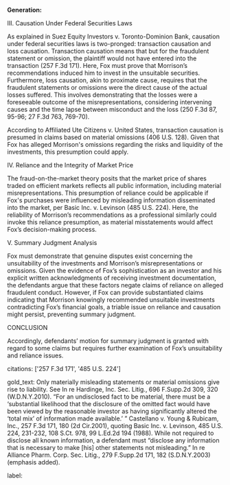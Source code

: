 **Generation:**

III. Causation Under Federal Securities Laws

As explained in Suez Equity Investors v. Toronto-Dominion Bank, causation under federal securities laws is two-pronged: transaction causation and loss causation. Transaction causation means that but for the fraudulent statement or omission, the plaintiff would not have entered into the transaction (257 F.3d 171). Here, Fox must prove that Morrison’s recommendations induced him to invest in the unsuitable securities. Furthermore, loss causation, akin to proximate cause, requires that the fraudulent statements or omissions were the direct cause of the actual losses suffered. This involves demonstrating that the losses were a foreseeable outcome of the misrepresentations, considering intervening causes and the time lapse between misconduct and the loss (250 F.3d 87, 95-96; 27 F.3d 763, 769-70).

According to Affiliated Ute Citizens v. United States, transaction causation is presumed in claims based on material omissions (406 U.S. 128). Given that Fox has alleged Morrison's omissions regarding the risks and liquidity of the investments, this presumption could apply.

IV. Reliance and the Integrity of Market Price

The fraud-on-the-market theory posits that the market price of shares traded on efficient markets reflects all public information, including material misrepresentations. This presumption of reliance could be applicable if Fox's purchases were influenced by misleading information disseminated into the market, per Basic Inc. v. Levinson (485 U.S. 224). Here, the reliability of Morrison’s recommendations as a professional similarly could invoke this reliance presumption, as material misstatements would affect Fox’s decision-making process.

V. Summary Judgment Analysis

Fox must demonstrate that genuine disputes exist concerning the unsuitability of the investments and Morrison’s misrepresentations or omissions. Given the evidence of Fox’s sophistication as an investor and his explicit written acknowledgments of receiving investment documentation, the defendants argue that these factors negate claims of reliance on alleged fraudulent conduct. However, if Fox can provide substantiated claims indicating that Morrison knowingly recommended unsuitable investments contradicting Fox’s financial goals, a triable issue on reliance and causation might persist, preventing summary judgment.

CONCLUSION

Accordingly, defendants’ motion for summary judgment is granted with regard to some claims but requires further examination of Fox’s unsuitability and reliance issues.

citations: ['257 F.3d 171', '485 U.S. 224']

gold_text: Only materially misleading statements or material omissions give rise to liability. See In re Hardinge, Inc. Sec. Litig., 696 F.Supp.2d 309, 320 (W.D.N.Y.2010). “For an undisclosed fact to be material, there must be a ‘substantial likelihood that the disclosure of the omitted fact would have been viewed by the reasonable investor as having significantly altered the ‘total mix’ of information made available.’ ” Castellano v. Young & Rubicam, Inc., 257 F.3d 171, 180 (2d Cir.2001), quoting Basic Inc. v. Levinson, 485 U.S. 224, 231-232, 108 S.Ct. 978, 99 L.Ed.2d 194 (1988). While not required to disclose all known information, a defendant must “disclose any information that is necessary to make [his] other statements not misleading.” In re Alliance Pharm. Corp. Sec. Litig., 279 F.Supp.2d 171, 182 (S.D.N.Y.2003) (emphasis added).

label: 